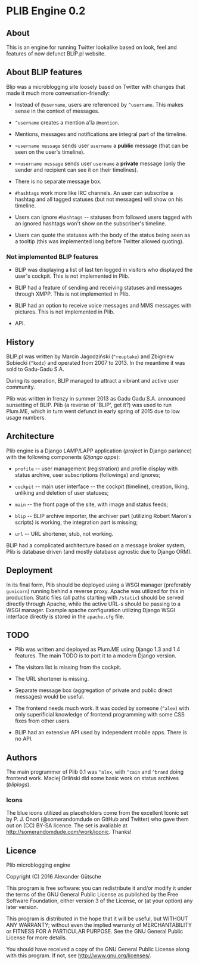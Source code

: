 # PLIB Engine 0.2

## About

This is an engine for running Twitter lookalike based on look, feel and features of now defunct BLIP.pl website.

## About BLIP features

Blip was a microblogging site loosely based on Twitter with changes that made it much more conversation-friendly:

* Instead of `@username`, users are referenced by `^username`. This makes sense in the context of messages.

* `^username` creates a mention a'la `@mention`.

* Mentions, messages and notifications are integral part of the timeline.

* `>username message` sends user `username` a **public** message (that can be seen on the user's timeline).

* `>>username message` sends user `username` a **private** message (only the sender and recipient can see it on their timelines).

* There is no separate message box.

* `#hashtags` work more like IRC channels. An user can subscribe a hashtag and all tagged statuses (but not messages) will show on his timeline.

* Users can ignore `#hashtags` -- statuses from followed users tagged with an ignored hashtags won't show on the subscriber's timeline.

* Users can quote the statuses with the body of the status being seen as a tooltip (this was implemented long before Twitter allowed quoting).

### Not implemented BLIP features

* BLIP was displaying a list of last ten logged in visitors who displayed the user's cockpit. This is not implemented in Plib.

* BLIP had a feature of sending and receiving statuses and messages through XMPP. This is not implemented in Plib.

* BLIP had an option to receive voice messages and MMS messages with pictures. This is not implemented in Plib.

* API.

## History

BLIP.pl was written by Marcin Jagodziński (`^reuptake`) and Zbigniew Sobiecki (`^kodz`) and operated from 2007 to 2013. In the meantime it was sold to Gadu-Gadu S.A.

During its operation, BLIP managed to attract a vibrant and active user community.

Plib was written in frenzy in summer 2013 as Gadu Gadu S.A. announced sunsetting of BLIP. Plib (a reverse of 'BLIP', get it?) was used to run Plum.ME, which in turn went defunct in early spring of 2015 due to low usage numbers.

## Architecture

Plib engine is a Django LAMP/LAPP application (*project* in Django parlance) with the following components (*Django apps*):

* `profile` -- user management (registration) and profile display with status archive, user subscriptions (followings) and ignores;

* `cockpit` -- main user interface -- the cockpit (timeline), creation, liking, unliking and deletion of user statuses;

* `main` -- the front page of the site, with image and status feeds;

* `blip` -- BLIP archive importer, the archiver part (utilizing Robert Maron's scripts) is working, the integration part is missing;

* `url` -- URL shortener, stub, not working.

BLIP had a complicated architecture based on a message broker system, Plib is database driven (and mostly database agnostic due to Django ORM).

## Deployment

In its final form, Plib should be deployed using a WSGI manager (preferably `gunicorn`) running behind a reverse proxy. Apache was utilized for this in production. Static files (all paths starting with `/static`) should be served directly through Apache, while the active URL-s should be passing to a WSGI manager. Example apache configuration utilizing Django WSGI interface directly is stored in the `apache.cfg` file. 

## TODO

* Plib was written and deployed as Plum.ME using Django 1.3 and 1.4 features. The main TODO is to port it to a modern Django version.

* The visitors list is missing from the cockpit.

* The URL shortener is missing.

* Separate message box (aggregation of private and public direct messages) would be useful.

* The frontend needs much work. It was coded by someone (`^alex`) with only superificial knowledge of frontend programming with some CSS fixes from other users.

* BLIP had an extensive API used by independent mobile apps. There is no API.

## Authors

The main programmer of Plib 0.1 was `^alex`, with `^cain` and `^brand` doing frontend work. Maciej Orliński did some basic work on status archives (*bliplogs*).

### Icons

The blue icons utilized as placeholders come from the excellent Iconic set by P. J. Onori (@somerandomdude on GitHub and Twitter) who gave them out on (CC) BY-SA licence. The set is avaliable at <http://somerandomdude.com/work/iconic>. Thanks! 

## Licence

Plib microblogging engine

Copyright (C) 2016 Alexander Gütsche

This program is free software: you can redistribute it and/or modify it under the terms of the GNU General Public License as published by the Free Software Foundation, either version 3 of the License, or (at your option) any later version.

This program is distributed in the hope that it will be useful, but WITHOUT ANY WARRANTY; without even the implied warranty of MERCHANTABILITY or FITNESS FOR A PARTICULAR PURPOSE.  See the GNU General Public License for more details.

You should have received a copy of the GNU General Public License along with this program.  If not, see <http://www.gnu.org/licenses/>.